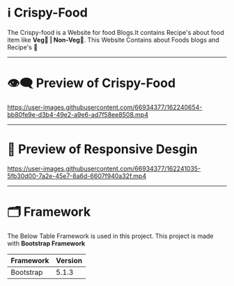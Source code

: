 # ℹ️ Crispy-Food

The Crispy-food is a Website for food Blogs.It contains Recipe's about food item like **Veg🥔 | Non-Veg**🍗.
This Website Contains about Foods blogs
and Recipe's 🍕

---

# 👁️‍🗨️ Preview of Crispy-Food 

https://user-images.githubusercontent.com/66934377/162240654-bb80fe9e-d3b4-49e2-a9e6-ad7f58ee8508.mp4

---

# 📱 Preview of Responsive Desgin

https://user-images.githubusercontent.com/66934377/162241035-5fb30d00-7a2e-45e7-8a6d-6607f940a32f.mp4

---

# 🗂️ Framework

The Below Table Framework is used in this project. This project is made with **Bootstrap Framework**

| Framework | Version |
| ------------- | ------------- |
| Bootstrap  | 5.1.3  |

